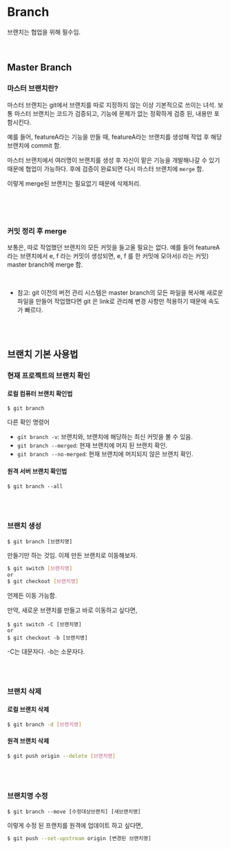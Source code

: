 # Branch

브랜치는 협업을 위해 필수임.

<br/>

## Master Branch

### 마스터 브랜치란?

마스터 브랜치는 git에서 브랜치를 따로 지정하지 않는 이상 기본적으로 쓰이는 녀석. 보통 마스터 브랜치는 코드가 검증되고, 기능에 문제가 없는 정확하게 검증 된, 내용만 포함시킨다.

예를 들어, featureA라는 기능을 만들 때, featureA라는 브랜치를 생성해 작업 후 해당 브랜치에 commit 함.

마스터 브랜치에서 여러명이 브랜치를 생성 후 자신이 맡은 기능을 개발해나갈 수 있기 때문에 협업이 가능하다. 후에 검증이 완료되면 다시 마스터 브랜치에 `merge` 함.

이렇게 merge된 브랜치는 필요없기 때문에 삭제처리.

<br/>

<br/>

<br/>

### 커밋 정리 후 merge

보통은, 따로 작업했던 브랜치의 모든 커밋을 들고올 필요는 없다. 예를 들어 featureA 라는 브랜치에서 e, f 라는 커밋이 생성되면, e, f 를 한 커밋에 모아서(i 라는 커밋) master branch에 merge 함.

<br/>

- 참고: git 이전의 버전 관리 시스템은 master branch의 모든 파일을 복사해 새로운 파일을 만들어 작업했다면 git 은 link로 관리해 변경 사항만 적용하기 때문에 속도가 빠르다.

<br/>

<br/>

## 브랜치 기본 사용법

### 현재 프로젝트의 브랜치 확인

#### 로컬 컴퓨터 브랜치 확인법

```shell
$ git branch
```

다른 확인 명령어

- `git branch -v`: 브랜치와, 브랜치에 해당하는 최신 커밋을 볼 수 있음.
- `git branch --merged`: 현재 브랜치에 머지 된 브랜치 확인.
- `git branch --no-merged`: 현재 브랜치에 머지되지 않은 브랜치 확인.

#### 원격 서버 브랜치 확인법

```shell
$ git branch --all
```

<br/>

<br/>

### 브랜치 생성

```shell
$ git branch [브랜치명]
```

만들기만 하는 것임. 이제 만든 브랜치로 이동해보자.

```sh
$ git switch [브랜치명]
or
$ git checkout [브랜치명]
```

언제든 이동 가능함.

만약, 새로운 브랜치를 만들고 바로 이동하고 싶다면,

```shell
$ git switch -C [브랜치명]
or
$ git checkout -b [브랜치명]
```

-C는 대문자다. -b는 소문자다.

<br/>

<br/>

### 브랜치 삭제

#### 로컬 브랜치 삭제

```sh
$ git branch -d [브랜치명]
```

#### 원격 브랜치 삭제

```sh
$ git push origin --delete [브랜치명]
```

<br/>

<br/>

### 브랜치명 수정

```shell
$ git branch --move [수정대상브랜치] [새브랜치명]
```

이렇게 수정 된 프랜치를 원격에 업데이트 하고 싶다면,

```sh
$ git push --set-upstream origin [변경된 브랜치명]
```
